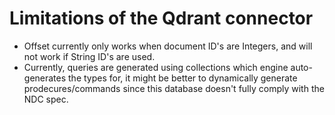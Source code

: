 # Limitations of the Qdrant connector

* Offset currently only works when document ID's are Integers, and will not work if String ID's are used.
* Currently, queries are generated using collections which engine auto-generates the types for, it might be better to dynamically generate prodecures/commands since this database doesn't fully comply with the NDC spec.